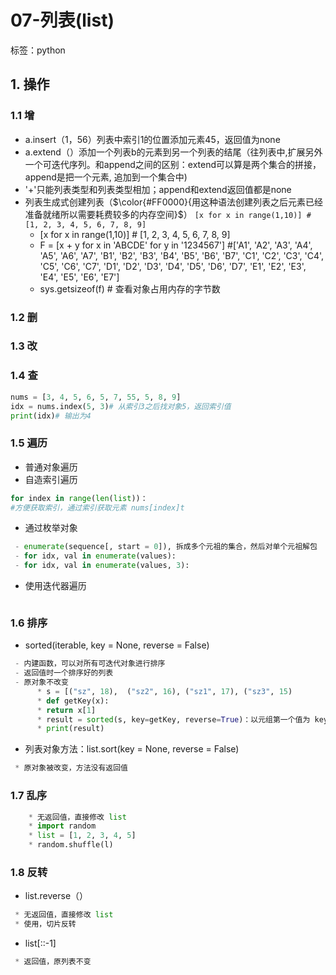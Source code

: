 ﻿# 07-列表(list)

标签：python

## 1. 操作

### 1.1 增

 - a.insert（1，56）列表中索引1的位置添加元素45，返回值为none
 - a.extend（）添加一个列表b的元素到另一个列表的结尾（往列表中,扩展另外一个可迭代序列。和append之间的区别：extend可以算是两个集合的拼接，append是把一个元素, 追加到一个集合中)
 - '+'只能列表类型和列表类型相加；append和extend返回值都是none
 - 列表生成式创建列表（$\color{#FF0000}{用这种语法创建列表之后元素已经准备就绪所以需要耗费较多的内存空间}$）
 `[x for x in range(1,10)] # [1, 2, 3, 4, 5, 6, 7, 8, 9]`
     - [x for x in range(1,10)] # [1, 2, 3, 4, 5, 6, 7, 8, 9]
     - F = [x + y for x in 'ABCDE' for y in '1234567'] #['A1', 'A2', 'A3', 'A4', 'A5', 'A6', 'A7', 'B1', 'B2', 'B3', 'B4', 'B5', 'B6', 'B7', 'C1', 'C2', 'C3', 'C4', 'C5', 'C6', 'C7', 'D1', 'D2', 'D3', 'D4', 'D5', 'D6', 'D7', 'E1', 'E2', 'E3', 'E4', 'E5', 'E6', 'E7']
     - sys.getsizeof(f) # 查看对象占用内存的字节数

### 1.2 删

### 1.3 改

### 1.4 查
```python
nums = [3, 4, 5, 6, 5, 7, 55, 5, 8, 9]
idx = nums.index(5, 3)# 从索引3之后找对象5，返回索引值
print(idx)# 输出为4
```
### 1.5 遍历

 - 普通对象遍历
 - 自造索引遍历
```python
for index in range(len(list))：
#方便获取索引，通过索引获取元素 nums[index]t
```
 - 通过枚举对象
```python
 - enumerate(sequence[, start = 0]), 拆成多个元祖的集合，然后对单个元祖解包
 - for idx, val in enumerate(values):
 - for idx, val in enumerate(values, 3):
```
 - 使用迭代器遍历
 ```python
 
 ```
### 1.6 排序
 - sorted(iterable, key = None, reverse = False)
```python
 - 内建函数，可以对所有可迭代对象进行排序
 - 返回值时一个排序好的列表
 - 原对象不改变
      * s = [("sz", 18),  ("sz2", 16), ("sz1", 17), ("sz3", 15)
      * def getKey(x):
      * return x[1]
      * result = sorted(s, key=getKey, reverse=True)：以元组第一个值为 key，降序排列
      * print(result)
```
 - 列表对象方法：list.sort(key = None, reverse = False)
```python
 * 原对象被改变，方法没有返回值
```

### 1.7 乱序
```python
    * 无返回值，直接修改 list
    * import random
    * list = [1, 2, 3, 4, 5]
    * random.shuffle(l)
```

### 1.8 反转
 - list.reverse（）
```python
 * 无返回值，直接修改 list
 * 使用，切片反转
```
 - list[::-1]
```python
 * 返回值，原列表不变
```